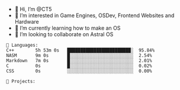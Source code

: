 - 👋 Hi, I’m @CT5
- 👀 I’m interested in Game Engines, OSDev, Frontend Websites and Hardware
- 🌱 I’m currently learning how to make an OS
- 💞️ I’m looking to collaborate on Astral OS

```text
💾 Languages:
C++        5h 53m 0s   ████████████████████████░  95.84%
NASM       9m 0s       █░░░░░░░░░░░░░░░░░░░░░░░░  2.54%
Markdown   7m 0s       █░░░░░░░░░░░░░░░░░░░░░░░░  2.01%
C          0s          █░░░░░░░░░░░░░░░░░░░░░░░░  0.02%
CSS        0s          ░░░░░░░░░░░░░░░░░░░░░░░░░  0.00%

💼 Projects:
```
<!---
Cherrytree56567/Cherrytree56567 is a ✨ special ✨ repository because its `README.md` (this file) appears on your GitHub profile.
You can click the Preview link to take a look at your changes. 
--->
